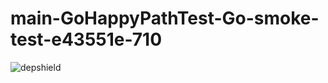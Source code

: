 # main-GoHappyPathTest-Go-smoke-test-e43551e-710

![depshield](https://depshield.sonatype.org/badges/depshield-prod/main-GoHappyPathTest-Go-smoke-test-e43551e-710/depshield.svg)